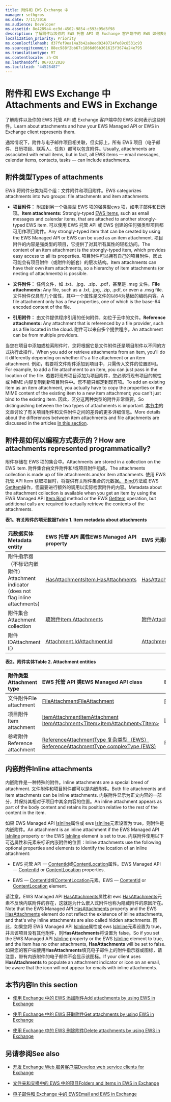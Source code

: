 ```yaml
---
title: 附件和 EWS Exchange 中
manager: sethgros
ms.date: 7/11/2016
ms.audience: Developer
ms.assetid: 8e4289a4-ec9d-4502-9854-c593c95d5f98
description: 了解附件以及你的 EWS 托管 API 或 Exchange 客户端中的 EWS 如何表示这些附件。
localization_priority: Priority
ms.openlocfilehash: d37fef9ea14a3b42a0eed0240724fe69c8531c93
ms.sourcegitcommit: 88ec988f2bb67c1866d06b361615f3674a24e795
ms.translationtype: MT
ms.contentlocale: zh-CN
ms.lasthandoff: 06/03/2020
ms.locfileid: "44528487"
---
```

# <a name="attachments-and-ews-in-exchange"></a><span data-ttu-id="fc57d-103">附件和 EWS Exchange 中</span><span class="sxs-lookup"><span data-stu-id="fc57d-103">Attachments and EWS in Exchange</span></span>

<span data-ttu-id="fc57d-104">了解附件以及你的 EWS 托管 API 或 Exchange 客户端中的 EWS 如何表示这些附件。</span><span class="sxs-lookup"><span data-stu-id="fc57d-104">Learn about attachments and how your EWS Managed API or EWS in Exchange client represents them.</span></span>
  
<span data-ttu-id="fc57d-105">通常情况下，附件与电子邮件项目相关联，但实际上，所有 EWS 项目（电子邮件、日历项目、联系人、任务）都可以包含附件。</span><span class="sxs-lookup"><span data-stu-id="fc57d-105">Usually, attachments are associated with email items, but in fact, all EWS items — email messages, calendar items, contacts, tasks — can include attachments.</span></span>
  
## <a name="types-of-attachments"></a><span data-ttu-id="fc57d-106">附件类型</span><span class="sxs-lookup"><span data-stu-id="fc57d-106">Types of attachments</span></span>

<span data-ttu-id="fc57d-107">EWS 将附件分类为两个组：文件附件和项目附件。</span><span class="sxs-lookup"><span data-stu-id="fc57d-107">EWS categorizes attachments into two groups: file attachments and item attachments.</span></span>
  
- <span data-ttu-id="fc57d-108">**项目附件：** 附加到另一个强类型 EWS 项的强类型[ews 项](folders-and-items-in-ews-in-exchange.md)，如电子邮件和日历项。</span><span class="sxs-lookup"><span data-stu-id="fc57d-108">**Item attachments:** Strongly-typed [EWS items](folders-and-items-in-ews-in-exchange.md), such as email messages and calendar items, that are attached to another strongly-typed EWS item.</span></span> <span data-ttu-id="fc57d-109">可以使用 EWS 托管 API 或 EWS 创建的任何强类型项目都可用作项目附件。</span><span class="sxs-lookup"><span data-stu-id="fc57d-109">Any strongly-typed item that can be created by using the EWS Managed API or EWS can be used as an item attachment.</span></span> <span data-ttu-id="fc57d-110">项目附件的内容是强类型的项目，它提供了对其所有属性的轻松访问。</span><span class="sxs-lookup"><span data-stu-id="fc57d-110">The content of an item attachment is the strongly-typed item, which provides easy access to all its properties.</span></span> <span data-ttu-id="fc57d-111">项目附件可以拥有自己的项目附件，因此可能会有项目附件（或附件的嵌套）的层次结构。</span><span class="sxs-lookup"><span data-stu-id="fc57d-111">Item attachments can have their own item attachments, so a hierarchy of item attachments (or nesting of attachments) is possible.</span></span>
    
- <span data-ttu-id="fc57d-112">**文件附件：** 任何文件，如 .txt、.jpg、.zip、.pdf，甚至是 .msg 文件。</span><span class="sxs-lookup"><span data-stu-id="fc57d-112">**File attachments:** Any file, such as a .txt, .jpg, .zip, .pdf, or even a .msg file.</span></span> <span data-ttu-id="fc57d-113">文件附件仅具有几个属性，其中一个属性是文件的以64为基础的编码内容。</span><span class="sxs-lookup"><span data-stu-id="fc57d-113">A file attachment only has a few properties, one of which is the base-64 encoded content of the file.</span></span> 
    
- <span data-ttu-id="fc57d-114">**引用附件：** 由文件提供程序引用的任何附件，如位于云中的文件。</span><span class="sxs-lookup"><span data-stu-id="fc57d-114">**Reference attachments:** Any attachment that is referenced by a file provider, such as a file located in the cloud.</span></span> <span data-ttu-id="fc57d-115">附件可以来自多个提供程序。</span><span class="sxs-lookup"><span data-stu-id="fc57d-115">An attachment can be from multiple providers.</span></span> 
    
<span data-ttu-id="fc57d-116">当您在项目中添加或检索附件时，您将根据它是文件附件还是项目附件以不同的方式执行此操作。</span><span class="sxs-lookup"><span data-stu-id="fc57d-116">When you add or retrieve attachments from an item, you'll do it differently depending on whether it's a file attachment or an item attachment.</span></span> <span data-ttu-id="fc57d-117">例如，若要将文件附件添加到项目中，只需传入文件的位置即可。</span><span class="sxs-lookup"><span data-stu-id="fc57d-117">For example, to add a file attachment to an item, you can just pass in the location of the file.</span></span> <span data-ttu-id="fc57d-118">若要将现有项目添加为项目附件，您必须将现有项目的属性或 MIME 内容复制到新项目附件中。您不能只绑定到现有项。</span><span class="sxs-lookup"><span data-stu-id="fc57d-118">To add an existing item as an item attachment, you actually have to copy the properties or the MIME content of the existing item to a new item attachment; you can't just bind to the existing item.</span></span> <span data-ttu-id="fc57d-119">因此，区分这两种类型的附件非常重要。</span><span class="sxs-lookup"><span data-stu-id="fc57d-119">So distinguishing between the two types of attachments is important.</span></span> <span data-ttu-id="fc57d-120">[本节中](#bk_inthissection)的文章讨论了有关项目附件和文件附件之间的差异的更多详细信息。</span><span class="sxs-lookup"><span data-stu-id="fc57d-120">More details about the differences between item attachments and file attachments are discussed in the articles [In this section](#bk_inthissection).</span></span>
  
## <a name="how-are-attachments-represented-programmatically"></a><span data-ttu-id="fc57d-121">附件是如何以编程方式表示的？</span><span class="sxs-lookup"><span data-stu-id="fc57d-121">How are attachments represented programmatically?</span></span>

<span data-ttu-id="fc57d-122">附件存储在 EWS 项的集合中。</span><span class="sxs-lookup"><span data-stu-id="fc57d-122">Attachments are stored in a collection on the EWS item.</span></span> <span data-ttu-id="fc57d-123">附件集合由文件附件和/或项目附件组成。</span><span class="sxs-lookup"><span data-stu-id="fc57d-123">The attachments collection is made up of file attachments and/or item attachments.</span></span> <span data-ttu-id="fc57d-124">使用 EWS 托管 API Item 获取项目时，将提供有关附件集合的元数据[。 Bind](https://msdn.microsoft.com/library/microsoft.exchange.webservices.data.item.bind%28v=exchg.80%29.aspx)方法或 EWS [GetItem](https://msdn.microsoft.com/library/e3590b8b-c2a7-4dad-a014-6360197b68e4%28Office.15%29.aspx)操作，但需要进行额外的调用以实际检索附件的内容。</span><span class="sxs-lookup"><span data-stu-id="fc57d-124">Metadata about the attachment collection is available when you get an item by using the EWS Managed API [Item.Bind](https://msdn.microsoft.com/library/microsoft.exchange.webservices.data.item.bind%28v=exchg.80%29.aspx) method or the EWS [GetItem](https://msdn.microsoft.com/library/e3590b8b-c2a7-4dad-a014-6360197b68e4%28Office.15%29.aspx) operation, but additional calls are required to actually retrieve the contents of the attachments.</span></span> 
  
<span data-ttu-id="fc57d-125">**表1。有关附件的项元数据**</span><span class="sxs-lookup"><span data-stu-id="fc57d-125">**Table 1. Item metadata about attachments**</span></span>

|<span data-ttu-id="fc57d-126">**元数据实体**</span><span class="sxs-lookup"><span data-stu-id="fc57d-126">**Metadata entity**</span></span>|<span data-ttu-id="fc57d-127">**EWS 托管 API 属性**</span><span class="sxs-lookup"><span data-stu-id="fc57d-127">**EWS Managed API property**</span></span>|<span data-ttu-id="fc57d-128">**EWS 元素**</span><span class="sxs-lookup"><span data-stu-id="fc57d-128">**EWS element**</span></span>|
|:-----|:-----|:-----|
|<span data-ttu-id="fc57d-129">附件指示器（不标记内嵌附件）</span><span class="sxs-lookup"><span data-stu-id="fc57d-129">Attachment indicator (does not flag inline attachments)</span></span>  <br/> |[<span data-ttu-id="fc57d-130">HasAttachments</span><span class="sxs-lookup"><span data-stu-id="fc57d-130">Item.HasAttachments</span></span>](https://msdn.microsoft.com/library/microsoft.exchange.webservices.data.item.hasattachments%28v=exchg.80%29.aspx) <br/> |[<span data-ttu-id="fc57d-131">HasAttachments</span><span class="sxs-lookup"><span data-stu-id="fc57d-131">HasAttachments</span></span>](https://msdn.microsoft.com/library/538b7a85-11d7-4daa-8458-09b540760e8b%28Office.15%29.aspx) <br/> |
|<span data-ttu-id="fc57d-132">附件集合</span><span class="sxs-lookup"><span data-stu-id="fc57d-132">Attachment collection</span></span>  <br/> |[<span data-ttu-id="fc57d-133">项附件</span><span class="sxs-lookup"><span data-stu-id="fc57d-133">Item.Attachments</span></span>](https://msdn.microsoft.com/library/microsoft.exchange.webservices.data.item.attachments%28v=exchg.80%29.aspx) <br/> |[<span data-ttu-id="fc57d-134">附件</span><span class="sxs-lookup"><span data-stu-id="fc57d-134">Attachments</span></span>](https://msdn.microsoft.com/library/b470e614-34bb-44f0-8790-7ddbdcbbd29d%28Office.15%29.aspx) <br/> |
|<span data-ttu-id="fc57d-135">附件 ID</span><span class="sxs-lookup"><span data-stu-id="fc57d-135">Attachment ID</span></span>  <br/> |[<span data-ttu-id="fc57d-136">Attachment.Id</span><span class="sxs-lookup"><span data-stu-id="fc57d-136">Attachment.Id</span></span>](https://msdn.microsoft.com/library/microsoft.exchange.webservices.data.attachment.id%28v=exchg.80%29.aspx) <br/> |[<span data-ttu-id="fc57d-137">AttachmentId</span><span class="sxs-lookup"><span data-stu-id="fc57d-137">AttachmentId</span></span>](https://msdn.microsoft.com/library/55a5fd77-60d1-40fa-8144-770600cedc6a%28Office.15%29.aspx) <br/> |
   
<span data-ttu-id="fc57d-138">**表2。附件实体**</span><span class="sxs-lookup"><span data-stu-id="fc57d-138">**Table 2. Attachment entities**</span></span>

|<span data-ttu-id="fc57d-139">**附件类型**</span><span class="sxs-lookup"><span data-stu-id="fc57d-139">**Attachment type**</span></span>|<span data-ttu-id="fc57d-140">**EWS 托管 API 类**</span><span class="sxs-lookup"><span data-stu-id="fc57d-140">**EWS Managed API class**</span></span>|<span data-ttu-id="fc57d-141">**EWS 元素**</span><span class="sxs-lookup"><span data-stu-id="fc57d-141">**EWS element**</span></span>|
|:-----|:-----|:-----|
|<span data-ttu-id="fc57d-142">文件附件</span><span class="sxs-lookup"><span data-stu-id="fc57d-142">File attachment</span></span>  <br/> |[<span data-ttu-id="fc57d-143">FileAttachment</span><span class="sxs-lookup"><span data-stu-id="fc57d-143">FileAttachment</span></span>](https://msdn.microsoft.com/library/microsoft.exchange.webservices.data.fileattachment%28v=exchg.80%29.aspx) <br/> |[<span data-ttu-id="fc57d-144">FileAttachment</span><span class="sxs-lookup"><span data-stu-id="fc57d-144">FileAttachment</span></span>](https://msdn.microsoft.com/library/3ecea174-73d1-47fd-8917-6065cef1d565%28Office.15%29.aspx) <br/> |
|<span data-ttu-id="fc57d-145">项目附件</span><span class="sxs-lookup"><span data-stu-id="fc57d-145">Item attachment</span></span>  <br/> |[<span data-ttu-id="fc57d-146">ItemAttachment</span><span class="sxs-lookup"><span data-stu-id="fc57d-146">ItemAttachment</span></span>](https://msdn.microsoft.com/library/microsoft.exchange.webservices.data.itemattachment%28v=exchg.80%29.aspx) <br/> [<span data-ttu-id="fc57d-147">ItemAttachment\<TItem\></span><span class="sxs-lookup"><span data-stu-id="fc57d-147">ItemAttachment\<TItem\></span></span>](https://msdn.microsoft.com/library/dd635165%28v=exchg.80%29.aspx) <br/> |[<span data-ttu-id="fc57d-148">ItemAttachment</span><span class="sxs-lookup"><span data-stu-id="fc57d-148">ItemAttachment</span></span>](https://msdn.microsoft.com/library/089ee599-f45e-46f5-a18a-5cfb3d2851ff%28Office.15%29.aspx) <br/> |
|<span data-ttu-id="fc57d-149">参考附件</span><span class="sxs-lookup"><span data-stu-id="fc57d-149">Reference attachment</span></span>  <br/> |[<span data-ttu-id="fc57d-150">ReferenceAttachmentType 复杂类型（EWS）</span><span class="sxs-lookup"><span data-stu-id="fc57d-150">ReferenceAttachmentType complexType (EWS)</span></span>](https://msdn.microsoft.com/library/18bfa012-e903-d7f3-528a-31ccceb65463%28Office.15%29.aspx) <br/> |[<span data-ttu-id="fc57d-151">ReferenceAttachment</span><span class="sxs-lookup"><span data-stu-id="fc57d-151">ReferenceAttachment</span></span>](https://msdn.microsoft.com/library/b9bde862-6b75-4a81-8033-00a47be4dc2f%28Office.15%29.aspx) <br/> |
   
## <a name="inline-attachments"></a><span data-ttu-id="fc57d-152">内嵌附件</span><span class="sxs-lookup"><span data-stu-id="fc57d-152">Inline attachments</span></span>

<span data-ttu-id="fc57d-153">内嵌附件是一种特殊的附件。</span><span class="sxs-lookup"><span data-stu-id="fc57d-153">Inline attachments are a special breed of attachment.</span></span> <span data-ttu-id="fc57d-154">文件附件和项目附件都可以是内嵌附件。</span><span class="sxs-lookup"><span data-stu-id="fc57d-154">Both file attachments and item attachments can be inline attachments.</span></span> <span data-ttu-id="fc57d-155">内联附件显示为正文内容的一部分，并保持其相对于项目中其余内容的位置。</span><span class="sxs-lookup"><span data-stu-id="fc57d-155">An inline attachment appears as part of the body content and retains its position relative to the rest of the content in the item.</span></span> 
  
<span data-ttu-id="fc57d-156">如果 EWS Managed API [IsInline](https://msdn.microsoft.com/library/microsoft.exchange.webservices.data.attachment.isinline%28v=exchg.80%29.aspx)属性或 ews [IsInline](https://msdn.microsoft.com/library/5e7712c8-372a-4a16-be64-360c5ff3961a%28Office.15%29.aspx)元素设置为 true，则附件是内嵌附件。</span><span class="sxs-lookup"><span data-stu-id="fc57d-156">An attachment is an inline attachment if the EWS Managed API [IsInline](https://msdn.microsoft.com/library/microsoft.exchange.webservices.data.attachment.isinline%28v=exchg.80%29.aspx) property or the EWS [IsInline](https://msdn.microsoft.com/library/5e7712c8-372a-4a16-be64-360c5ff3961a%28Office.15%29.aspx) element is set to true.</span></span> <span data-ttu-id="fc57d-157">内联附件使用以下可选属性和元素来标识内嵌附件的位置：</span><span class="sxs-lookup"><span data-stu-id="fc57d-157">Inline attachments use the following optional properties and elements to identify the location of an inline attachment:</span></span> 
  
- <span data-ttu-id="fc57d-158">EWS 托管 API — [ContentId](https://msdn.microsoft.com/library/microsoft.exchange.webservices.data.attachment.contentid%28v=exchg.80%29.aspx)或[ContentLocation](https://msdn.microsoft.com/library/microsoft.exchange.webservices.data.attachment.contentlocation%28v=exchg.80%29.aspx)属性。</span><span class="sxs-lookup"><span data-stu-id="fc57d-158">EWS Managed API — [ContentId](https://msdn.microsoft.com/library/microsoft.exchange.webservices.data.attachment.contentid%28v=exchg.80%29.aspx) or [ContentLocation](https://msdn.microsoft.com/library/microsoft.exchange.webservices.data.attachment.contentlocation%28v=exchg.80%29.aspx) properties.</span></span> 
    
- <span data-ttu-id="fc57d-159">EWS — [ContentId](https://msdn.microsoft.com/library/bc59100d-6079-414b-a6e0-7c15feaa3184%28Office.15%29.aspx)或[ContentLocation](https://msdn.microsoft.com/library/d91cf587-24e3-4c13-8784-5ca29787cca7%28Office.15%29.aspx)元素。</span><span class="sxs-lookup"><span data-stu-id="fc57d-159">EWS — [ContentId](https://msdn.microsoft.com/library/bc59100d-6079-414b-a6e0-7c15feaa3184%28Office.15%29.aspx) or [ContentLocation](https://msdn.microsoft.com/library/d91cf587-24e3-4c13-8784-5ca29787cca7%28Office.15%29.aspx) element.</span></span> 
    
<span data-ttu-id="fc57d-160">请注意，EWS Managed API [HasAttachments](https://msdn.microsoft.com/library/microsoft.exchange.webservices.data.item.hasattachments%28v=exchg.80%29.aspx)属性和 ews [HasAttachments](https://msdn.microsoft.com/library/538b7a85-11d7-4daa-8458-09b540760e8b%28Office.15%29.aspx)元素不反映内联附件的存在，这就是为什么嵌入式附件也称为隐藏附件的原因所在。</span><span class="sxs-lookup"><span data-stu-id="fc57d-160">Note that the EWS Managed API [HasAttachments](https://msdn.microsoft.com/library/microsoft.exchange.webservices.data.item.hasattachments%28v=exchg.80%29.aspx) property and the EWS [HasAttachments](https://msdn.microsoft.com/library/538b7a85-11d7-4daa-8458-09b540760e8b%28Office.15%29.aspx) element do not reflect the existence of inline attachments, and that's why inline attachments are also called hidden attachments.</span></span> <span data-ttu-id="fc57d-161">因此，如果您将 EWS Managed API [IsInline](https://msdn.microsoft.com/library/microsoft.exchange.webservices.data.attachment.isinline%28v=exchg.80%29.aspx)属性或 ews [IsInline](https://msdn.microsoft.com/library/5e7712c8-372a-4a16-be64-360c5ff3961a%28Office.15%29.aspx)元素设置为 true，并且该项目没有其他附件，则**HasAttachments**将设置为 false。</span><span class="sxs-lookup"><span data-stu-id="fc57d-161">So if you set the EWS Managed API [IsInline](https://msdn.microsoft.com/library/microsoft.exchange.webservices.data.attachment.isinline%28v=exchg.80%29.aspx) property or the EWS [IsInline](https://msdn.microsoft.com/library/5e7712c8-372a-4a16-be64-360c5ff3961a%28Office.15%29.aspx) element to true, and the item has no other attachments, **HasAttachments** will be set to false.</span></span> <span data-ttu-id="fc57d-162">如果您的客户端使用**HasAttachments**填充电子邮件上的附件指示器或图标，请注意，带有内嵌附件的电子邮件不会显示该图标。</span><span class="sxs-lookup"><span data-stu-id="fc57d-162">If your client uses **HasAttachments** to populate an attachment indicator or icon on an email, be aware that the icon will not appear for emails with inline attachments.</span></span> 
  
## <a name="in-this-section"></a><span data-ttu-id="fc57d-163">本节内容</span><span class="sxs-lookup"><span data-stu-id="fc57d-163">In this section</span></span>
<span data-ttu-id="fc57d-164"><a name="bk_inthissection"> </a></span><span class="sxs-lookup"><span data-stu-id="fc57d-164"><a name="bk_inthissection"> </a></span></span>

- [<span data-ttu-id="fc57d-165">使用 Exchange 中的 EWS 添加附件</span><span class="sxs-lookup"><span data-stu-id="fc57d-165">Add attachments by using EWS in Exchange</span></span>](how-to-add-attachments-by-using-ews-in-exchange.md)
    
- [<span data-ttu-id="fc57d-166">使用 Exchange 中的 EWS 获取附件</span><span class="sxs-lookup"><span data-stu-id="fc57d-166">Get attachments by using EWS in Exchange</span></span>](how-to-get-attachments-by-using-ews-in-exchange.md)
    
- [<span data-ttu-id="fc57d-167">使用 Exchange 中的 EWS 删除附件</span><span class="sxs-lookup"><span data-stu-id="fc57d-167">Delete attachments by using EWS in Exchange</span></span>](how-to-delete-attachments-by-using-ews-in-exchange.md)
    
## <a name="see-also"></a><span data-ttu-id="fc57d-168">另请参阅</span><span class="sxs-lookup"><span data-stu-id="fc57d-168">See also</span></span>
<span data-ttu-id="fc57d-169"><a name="bk_additionalresources"> </a></span><span class="sxs-lookup"><span data-stu-id="fc57d-169"><a name="bk_additionalresources"> </a></span></span>

- [<span data-ttu-id="fc57d-170">开发 Exchange Web 服务客户端</span><span class="sxs-lookup"><span data-stu-id="fc57d-170">Develop web service clients for Exchange</span></span>](develop-web-service-clients-for-exchange.md)
    
- [<span data-ttu-id="fc57d-171">文件夹和交换中的 EWS 中的项目</span><span class="sxs-lookup"><span data-stu-id="fc57d-171">Folders and items in EWS in Exchange</span></span>](folders-and-items-in-ews-in-exchange.md)
    
- [<span data-ttu-id="fc57d-172">电子邮件和 Exchange 中的 EWS</span><span class="sxs-lookup"><span data-stu-id="fc57d-172">Email and EWS in Exchange</span></span>](email-and-ews-in-exchange.md)
    

